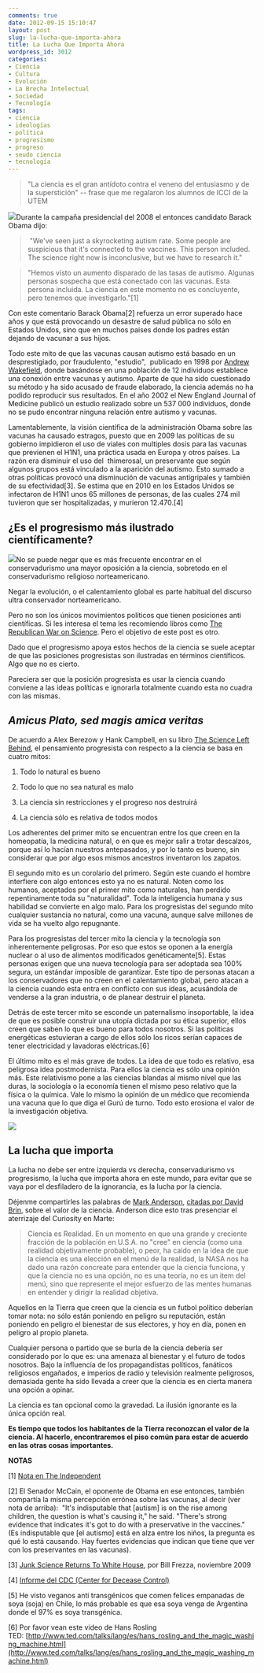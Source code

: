 ```yaml
---
comments: true
date: 2012-09-15 15:10:47
layout: post
slug: la-lucha-que-importa-ahora
title: La Lucha Que Importa Ahora
wordpress_id: 3012
categories:
- Ciencia
- Cultura
- Evolución
- La Brecha Intelectual
- Sociedad
- Tecnología
tags:
- ciencia
- ideologías
- política
- progresismo
- progreso
- seudo ciencia
- tecnología
---
```


> 

> 
> "La ciencia es el gran antídoto contra el veneno del entusiasmo y de la superstición"
-- frase que me regalaron los alumnos de ICCI de la UTEM
> 
> 





[![](http://www.lnds.net/blog/wp-content/uploads/2012/09/obama.jpg)](http://www.lnds.net/blog/wp-content/uploads/2012/09/obama.jpg)Durante la campaña presidencial del 2008 el entonces candidato Barack Obama dijo:





> 

> 
>  "We've seen just a skyrocketing autism rate. Some people are suspicious that it's connected to the vaccines. This person included. The science right now is inconclusive, but we have to research it."
> 
> 

> 
> "Hemos visto un aumento disparado de las tasas de autismo. Algunas personas sospecha que está conectado con las vacunas. Esta persona incluida. La ciencia en este momento no es concluyente, pero tenemos que investigarlo."[1]
> 
> 





Con este comentario Barack Obama[2] refuerza un error superado hace años y que está provocando un desastre de salud pública no sólo en Estados Unidos, sino que en muchos paises donde los padres están dejando de vacunar a sus hijos.




Todo este mito de que las vacunas causan autismo está basado en un desprestigiado, por fraudulento, "estudio",  publicado en 1998 por [Andrew Wakefield](http://en.wikipedia.org/wiki/Andrew_Wakefield), donde basándose en una población de 12 individuos establece una conexión entre vacunas y autismo. Aparte de que ha sido cuestionado su método y ha sido acusado de fraude elaborado, la ciencia además no ha podido reproducir sus resultados. En el año 2002 el New England Journal of Medicine publicó un estudio realizado sobre un 537 000 individuos, donde no se pudo encontrar ninguna relación entre autismo y vacunas.




Lamentablemente, la visión científica de la administración Obama sobre las vacunas ha causado estragos, puesto que en 2009 las políticas de su gobierno impidieron el uso de viales con multiples dosis para las vacunas que previenen el H1N1, una práctica usada en Europa y otros países. La razón era disminuir el uso del  thimerosal, un preservante que según algunos grupos está vinculado a la aparición del autismo. Esto sumado a otras políticas provocó una disminución de vacunas antigripales y también de su efectividad[3]. Se estima que en 2010 en los Estados Unidos se infectaron de H1N1 unos 65 millones de personas, de las cuales 274 mil tuvieron que ser hospitalizadas, y murieron 12.470.[4]





## ¿Es el progresismo más ilustrado científicamente?




[![](http://www.lnds.net/blog/wp-content/uploads/2012/09/house.jpg)](http://www.lnds.net/blog/wp-content/uploads/2012/09/house.jpg)No se puede negar que es más frecuente encontrar en el conservadurismo una mayor oposición a la ciencia, sobretodo en el conservadurismo religioso norteamericano.




Negar la evolución, o el calentamiento global es parte habitual del discurso ultra conservador norteamericano.




Pero no son los únicos movimientos políticos que tienen posiciones anti científicas. Si les interesa el tema les recomiendo libros como [The Republican War on Science](http://amzn.to/RShTP1). Pero el objetivo de este post es otro.




Dado que el progresismo apoya estos hechos de la ciencia se suele aceptar de que las posiciones progresistas son ilustradas en términos científicos. Algo que no es cierto.




Pareciera ser que la posición progresista es usar la ciencia cuando conviene a las ideas políticas e ignorarla totalmente cuando esta no cuadra con las mismas.





## _Amicus Plato, sed magis amica veritas_


De acuerdo a Alex Berezow y Hank Campbell, en su libro [The Science Left Behind](http://amzn.to/TWHg33), el pensamiento progresista con respecto a la ciencia se basa en cuatro mitos:



	
  1. Todo lo natural es bueno

	
  2. Todo lo que no sea natural es malo

	
  3. La ciencia sin restricciones y el progreso nos destruirá

	
  4. La ciencia sólo es relativa de todos modos




Los adherentes del primer mito se encuentran entre los que creen en la homeopatía, la medicina natural, o en que es mejor salir a trotar descalzos, porque así lo hacían nuestros antepasados, y por lo tanto es bueno, sin considerar que por algo esos mismos ancestros inventaron los zapatos.







El segundo mito es un corolario del primero. Según este cuando el hombre interfiere con algo entonces esto ya no es natural. Noten como los humanos, aceptados por el primer mito como naturales, han perdido repentinamente toda su "naturalidad". Toda la inteligencia humana y sus habilidad se convierte en algo malo. Para los progresistas del segundo mito cualquier sustancia no natural, como una vacuna, aunque salve millones de vida se ha vuelto algo repugnante.







Para los progresistas del tercer mito la ciencia y la tecnología son inherentemente peligrosas. Por eso que estos se oponen a la energía nuclear o al uso de alimentos modificados genéticamente[5]. Estas personas exigen que una nueva tecnología para ser adoptada sea 100% segura, un estándar imposible de garantizar. Este tipo de personas atacan a los conservadores que no creen en el calentamiento global, pero atacan a la ciencia cuando esta entra en conflicto con sus ideas, acusándola de venderse a la gran industria, o de planear destruir el planeta.







Detrás de este tercer mito se esconde un paternalismo insoportable, la idea de que es posible construir una utopía dictada por su ética superior, ellos creen que saben lo que es bueno para todos nosotros. Si las políticas energéticas estuvieran a cargo de ellos sólo los ricos serían capaces de tener electricidad y lavadoras eléctricas.[6]







El último mito es el más grave de todos. La idea de que todo es relativo, esa peligrosa idea postmodernista. Para ellos la ciencia es sólo una opinión más. Este relativismo pone a las ciencias blandas al mismo nivel que las duras, la sociología o la economía tienen el mismo peso relativo que la física o la química. Vale lo mismo la opinión de un médico que recomienda una vacuna que lo que diga el Gurú de turno. Todo esto erosiona el valor de la investigación objetiva.







[![](http://www.lnds.net/blog/wp-content/uploads/2012/09/works.jpg)](http://www.lnds.net/blog/wp-content/uploads/2012/09/works.jpg)




## La lucha que importa


La lucha no debe ser entre izquierda vs derecha, conservadurismo vs progresismo, la lucha que importa ahora en este mundo, para evitar que se vaya por el desfiladero de la ignorancia, es la lucha por la ciencia.

Déjenme compartirles las palabras de [Mark Anderson](http://www.stratnews.com/aboutmark.php), [citadas por David Brin](http://davidbrin.blogspot.com/2012/09/the-case-for-scientific-nation-part-two.html), sobre el valor de la ciencia. Anderson dice esto tras presenciar el aterrizaje del Curiosity en Marte:


> Ciencia es Realidad. En un momento en que una grande y creciente fracción de la población en U.S.A. no "cree" en ciencia (como una realidad objetivamente probable), o peor, ha caido en la idea de que la ciencia es una elección en el menú de la realidad, la NASA nos ha dado una razón concreate para entender que la ciencia funciona, y que la ciencia no es una opción, no es una teoría, no es un item del menú, sino que represente el mejor esfuerzo de las mentes humanas en entender y dirigir la realidad objetiva.

Aquellos en la Tierra que creen que la ciencia es un futbol político deberían tomar nota: no sólo están poniendo en peligro su reputación, están poniendo en peligro el bienestar de sus electores, y hoy en día, ponen en peligro al propio planeta.

Cualquier persona o partido que se burla de la ciencia debería ser considerado por lo que es: una amenaza al bienestar y el futuro de todos nosotros. Bajo la influencia de los propagandistas políticos, fanáticos religiosos engañados, e imperios de radio y televisión realmente peligrosos, demasiada gente ha sido llevada a creer que la ciencia es en cierta manera una opción a opinar.

La ciencia es tan opcional como la gravedad. La ilusión ignorante es la única opción real.

**Es tiempo que todos los habitantes de la Tierra reconozcan el valor de la ciencia. Al hacerlo, encontraremos el piso común para estar de acuerdo en las otras cosas importantes.**





**NOTAS**


[1] [Nota en The Independent](http://www.independent.co.uk/news/science/scientific-illiteracy-all-the-rage-among-the-glitterati-1212406.html)




[2] El Senador McCain, el oponente de Obama en ese entonces, también compartía la misma percepción errónea sobre las vacunas, al decir (ver nota de arriba):  "It's indisputable that [autism] is on the rise among children, the question is what's causing it," he said. "There's strong evidence that indicates it's got to do with a preservative in the vaccines." (Es indisputable que [el autismo] está en alza entre los niños, la pregunta es qué lo está causando. Hay fuertes evidencias que indican que tiene que ver con los preservantes en las vacunas).




[3] [Junk Science Returns To White House](http://www.realclearmarkets.com/articles/2009/11/02/junk_science_returns_to_the_white_house_97481.html), por Bill Frezza, noviembre 2009




[4] [Informe del CDC (Center for Decease Control)](http://www.cdc.gov/h1n1flu/estimates_2009_h1n1.htm)




[5] He visto veganos anti transgénicos que comen felices empanadas de soya (soja) en Chile, lo más probable es que esa soya venga de Argentina donde el 97% es soya transgénica.




[6] Por favor vean este video de Hans Rosling TED: [http://www.ted.com/talks/lang/es/hans_rosling_and_the_magic_washing_machine.html](http://www.ted.com/talks/lang/es/hans_rosling_and_the_magic_washing_machine.html)
